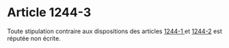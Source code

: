 # Article 1244-3

Toute stipulation contraire aux dispositions des articles <a href='/affichCodeArticle.do?cidTexte=LEGITEXT000006070721&idArticle=LEGIARTI000006437076&dateTexte=&categorieLien=id' title='Code civil - art. 1244-1 (Ab)'>1244-1 </a>et <a href='/affichCodeArticle.do?cidTexte=LEGITEXT000006070721&idArticle=LEGIARTI000006437087&dateTexte=&categorieLien=id' title='Code civil - art. 1244-2 (Ab)'>1244-2</a> est réputée non écrite.